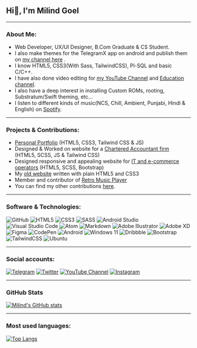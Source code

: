 ## Hi👋, I'm Milind Goel

---

### About Me:

- Web Developer, UX/UI Designer, B.Com Graduate & CS Student.
- I also make themes for the TelegramX app on android and publish them on [my channel here](https://t.me/MilindGoel15TgXThemes) .
- I know HTML5, CSS3(With Sass, TailwindCSS), Pl-SQL and basic C/C++.
- I have also done video editing for [my YouTube Channel](https://www.youtube.com/milindgoel15) and [Education channel](https://www.youtube.com/NeetuGuptaClasses).
- I also have a deep interest in installing Custom ROMs, rooting, Substratum/Swift theming, etc...
- I listen to different kinds of music(NCS, Chill, Ambient, Punjabi, Hindi & English) on [Spotify](https://open.spotify.com/playlist/39EzsLVomjolBfWYAd6Tw3).

---

### Projects & Contributions:
- [Personal Portfolio](https://milindgoel15.github.io) (HTML5, CSS3, Tailwind CSS & JS)
- Designed & Worked on website for a [Chartered Accountant firm](https://abhishekgoelandassociates.com) (HTML5, SCSS, JS & Tailwind CSS)
- Designed responsive and appealing website for [IT and e-commerce operators](http://mwsretail.in) (HTML5, SCSS, Bootstrap)
- My [old website](https://github.com/milindgoel15/Old-website) written with plain HTML5 and CSS3
- Member and contributor of [Retro Music Player](https://github.com/RetroMusicPlayer)
- You can find my other contributions [here](https://github.com/milindgoel15?tab=repositories).

---

### Software & Technologies:
![GitHub](https://img.shields.io/badge/GITHUB-181717?style=for-the-badge&logo=github&logoColor=white)
![HTML5](https://img.shields.io/badge/html5-%23E34F26.svg?style=for-the-badge&logo=html5&logoColor=white)
![CSS3](https://img.shields.io/badge/css3-%231572B6.svg?style=for-the-badge&logo=css3&logoColor=white)
![SASS](https://img.shields.io/badge/SASS-hotpink.svg?style=for-the-badge&logo=SASS&logoColor=white)
![Android Studio](https://img.shields.io/badge/Android--Studio-3DDC84?style=for-the-badge&logo=androidstudio&logoColor=white)
![Visual Studio Code](https://img.shields.io/badge/VISUAL--STUDIO--CODE-007ACC?style=for-the-badge&logo=visual-studio-code&logoColor=white)
![Atom](https://img.shields.io/badge/Atom-%2366595C.svg?style=for-the-badge&logo=atom&logoColor=white)
![Markdown](https://img.shields.io/badge/markdown-%23000000.svg?style=for-the-badge&logo=markdown&logoColor=white)
![Adobe Illustrator](https://img.shields.io/badge/adobeillustrator-%23FF9A00.svg?style=for-the-badge&logo=adobeillustrator&logoColor=white)
![Adobe XD](https://img.shields.io/badge/Adobe%20XD-470137?style=for-the-badge&logo=Adobe%20XD&logoColor=#FF61F6)
![Figma](https://img.shields.io/badge/figma-%23F24E1E.svg?style=for-the-badge&logo=figma&logoColor=white)
![CodePen](https://img.shields.io/badge/CodePen-white?style=for-the-badge&logo=codepen&logoColor=black)
![Android](https://img.shields.io/badge/Android-3DDC84?style=for-the-badge&logo=android&logoColor=white)
![Windows 11](https://img.shields.io/badge/Windows-0078D6?style=for-the-badge&logo=windows&logoColor=white)
![Dribbble](https://img.shields.io/badge/Dribbble-EA4C89?style=for-the-badge&logo=dribbble&logoColor=white)
![Bootstrap](https://img.shields.io/badge/bootstrap-%23563D7C.svg?style=for-the-badge&logo=bootstrap&logoColor=white)
![TailwindCSS](https://img.shields.io/badge/tailwindcss-%2338B2AC.svg?style=for-the-badge&logo=tailwind-css&logoColor=white)
![Ubuntu](https://img.shields.io/badge/Ubuntu-E95420?style=for-the-badge&logo=ubuntu&logoColor=white)

---

###  Social accounts:
[![Telegram](https://img.shields.io/badge/-Telegram-%23282a36?style=for-the-badge&logo=Telegram)](https://t.me/milindgoel15)
[![Twitter](https://img.shields.io/badge/-Twitter-%23282a36?style=for-the-badge&logo=Twitter)](https://www.twitter.com/millindgoel15)
[![YouTube Channel](https://img.shields.io/badge/-YouTube-%23282a36?style=for-the-badge&logoColor=ff0000&logo=YouTube)](https://www.youtube.com/milindgoel15)
[![Instagram](https://img.shields.io/badge/-Instagram-%23282a36.svg?style=for-the-badge&logo=Instagram&logoColor=23E4405F)](https://www.instagram.com/milindgoel15)

---

### GitHub Stats
[![Milind's GitHub stats](https://github-readme-stats.vercel.app/api?username=milindgoel15&theme=midnight-purple&count_private=true&show_icons=true)](https://github.com/anuraghazra/github-readme-stats)

---

### Most used languages:
[![Top Langs](https://github-readme-stats.vercel.app/api/top-langs/?username=milindgoel15&layout=compact)](https://github.com/anuraghazra/github-readme-stats)
